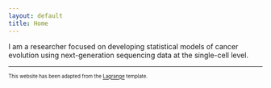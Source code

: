 ```yaml
---
layout: default
title: Home
---
```


I am a researcher focused on developing statistical models of cancer evolution using next-generation sequencing data at the single-cell level.

---
<sub><sup>This website has been adapted from the [Lagrange](https://lenpaul.github.io/Lagrange/) template.</sup></sub>
